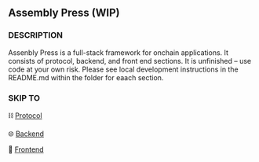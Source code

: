 ## Assembly Press (WIP)

### DESCRIPTION

Assenbly Press is a full-stack framework for onchain applications. It consists of protocol, backend, and front end sections. It is unfinished – use code at your own risk. Please see local development instructions in the README.md within the folder for eaach section.

### SKIP TO

⛓️ [Protocol](https://github.com/public-assembly/AssemblyPress/tree/main/protocol)

🌐 [Backend](https://github.com/public-assembly/AssemblyPress/tree/main/backend)

🤝 [Frontend](https://github.com/public-assembly/AssemblyPress/tree/main/frontend)
